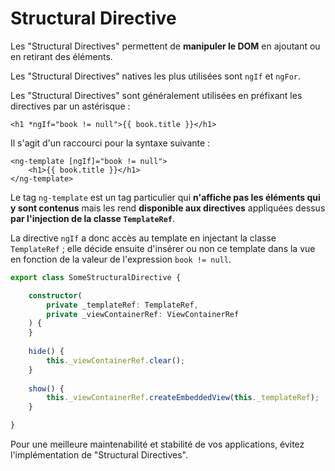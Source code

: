 # Structural Directive

Les "Structural Directives" permettent de **manipuler le DOM** en ajoutant ou en retirant des éléments.

Les "Structural Directives" natives les plus utilisées sont `ngIf` et `ngFor`.

Les "Structural Directives" sont généralement utilisées en préfixant les directives par un astérisque :

```markup
<h1 *ngIf="book != null">{{ book.title }}</h1>
```

Il s'agit d'un raccourci pour la syntaxe suivante :

```markup
<ng-template [ngIf]="book != null">
    <h1>{{ book.title }}</h1>
</ng-template>
```

Le tag `ng-template` est un tag particulier qui **n'affiche pas les éléments qui y sont contenus** mais les rend **disponible aux directives** appliquées dessus **par l'injection de la classe `TemplateRef`**.

La directive `ngIf` a donc accès au template en injectant la classe `TemplateRef` ; elle décide ensuite d'insérer ou non ce template dans la vue en fonction de la valeur de l'expression `book != null`.

```typescript
export class SomeStructuralDirective {

    constructor(
        private _templateRef: TemplateRef,
        private _viewContainerRef: ViewContainerRef
    ) {
    }
    ​
    hide() {
        this._viewContainerRef.clear();
    }
    ​
    show() {
        this._viewContainerRef.createEmbeddedView(this._templateRef);        
    }

}
```


Pour une meilleure maintenabilité et stabilité de vos applications, évitez l'implémentation de "Structural Directives".


